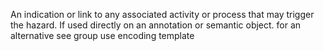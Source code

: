 An indication or link to any associated activity or process that may trigger the hazard. If used directly on an annotation or semantic object. for an alternative see group use encoding template
